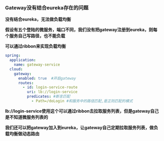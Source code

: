 ### Gateway没有结合eureka存在的问题

**没有结合eureka，无法做负载均衡**

**假设有五个登陆的微服务，端口不同，我们没有把gateway注册到eureka，则每个服务自己写路径，也不能负载**

**可以通过ribbon来实现负载均衡**



```yml
spring:
  application:
    name: gateway-service
  cloud:
    gateway:
      enabled: true  #开启gateway
      routes:
        - id: login-service-route
          uri: lb://login-service
          predicates: #断言匹配
            - Path=/doLogin #和服务中的路径匹配,是正则匹配的模式
```

**lb://login-service使用这个可以通过ribbon去拉取服务列表，但是gateway自己是不知道微服务列表的**



**我们还可以把gateway加入到eureka，让gateway自己定期拉取服务列表，做负载均衡做动态路由**